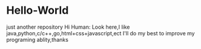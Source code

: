 # Hello-World
just another repository
Hi Human: 
  Look here,I like java,python,c/c++,go,html+css+javascript,ect
  I'll do my best to improve my programing ablity,thanks
